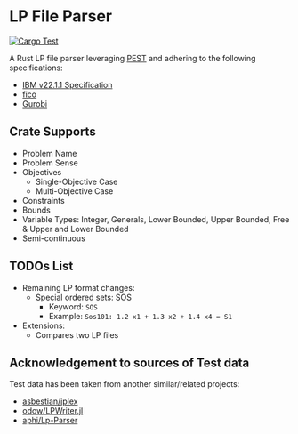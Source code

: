 # LP File Parser

[![Cargo Test](https://github.com/dandxy89/congenial-enigma/actions/workflows/cargo_test.yml/badge.svg)](https://github.com/dandxy89/congenial-enigma/actions/workflows/cargo_test.yml)

A Rust LP file parser leveraging [PEST](https://docs.rs/pest/latest/pest/) and adhering to the following specifications:

- [IBM v22.1.1 Specification](https://www.ibm.com/docs/en/icos/22.1.1?topic=cplex-lp-file-format-algebraic-representation)
- [fico](https://www.fico.com/fico-xpress-optimization/docs/dms2020-03/solver/optimizer/HTML/chapter10_sec_section102.html)
- [Gurobi](https://www.gurobi.com/documentation/current/refman/lp_format.html)

## Crate Supports

- Problem Name
- Problem Sense
- Objectives
  - Single-Objective Case
  - Multi-Objective Case
- Constraints
- Bounds
- Variable Types: Integer, Generals, Lower Bounded, Upper Bounded, Free & Upper and Lower Bounded
- Semi-continuous

## TODOs List

- Remaining LP format changes:
  - Special ordered sets: SOS
    - Keyword: `SOS`
    - Example: `Sos101: 1.2 x1 + 1.3 x2 + 1.4 x4 = S1`
- Extensions:
  - Compares two LP files

## Acknowledgement to sources of Test data

Test data has been taken from another similar/related projects:

- [asbestian/jplex](https://github.com/asbestian/jplex/blob/main/instances/afiro.lp)
- [odow/LPWriter.jl](https://github.com/odow/LPWriter.jl/blob/master/test/model2.lp)
- [aphi/Lp-Parser](https://github.com/aphi/Lp-Parser)
